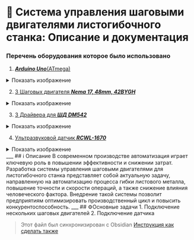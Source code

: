 # 📍 Система управления шаговыми двигателями листогибочного станка: Описание и документация
### Перечень оборудования которое было использовано
1. [***Arduino Uno***(ATmega)](https://arduino.ru/Hardware/ArduinoBoardUno)
<details>
  <summary>Показать изображение</summary>
  <img src="Image/uno_front.jpg" alt="Описание изображения">
</details>

2. [3 Шаговых двигателя ***Nema 17, 48mm, 42BYGH***](https://aliexpress.ru/item/32572890101.html?sku_id=12000045321628203&spm=a2g2w.productlist.search_results.0.2ea22371Z6YOiB)
<details>
  <summary>Показать изображение</summary>
  <img src="Image/nema.jpg" alt="Описание изображения">
</details>

3. [3 Драйвера для ***ШД DM542***](https://aliexpress.ru/item/1005005264850020.html?sku_id=12000032911624793&spm=a2g2w.productlist.search_results.2.fa701b2bq0H6ed)
<details>
  <summary>Показать изображение</summary>
  <img src="Image/Sd6065d17531b4bbda5b66bc2c6317f6cQ 1.jpg" alt="Описание изображения">
</details>

4. [Ультразвуковой датчик ***RCWL-1670***](https://amperkot.ru/msk/catalog/datchik_urovnya_vodyi_rcwl1670_ultrazvukovoy_335v_15_mka-40125591.html?srsltid=AfmBOop5HNY47JB7gNTX6L6XEZXqf481btrm2yCJ1y2oIrMoWw0PExUi)
<details>
  <summary>Показать изображение</summary>
  <img src="Image/rcwl.jpg" alt="Описание изображения">
</details>
___
## ℹ️ Описание
В современном производстве автоматизация играет ключевую роль в повышении эффективности и снижении затрат. Разработка системы управления шаговыми двигателями для листогибочного станка представляет собой актуальную задачу, направленную на автоматизацию процесса гибки листового металла, повышение точности и скорости операций, а также снижение влияния человеческого фактора. Внедрение такой системы позволит предприятиям оптимизировать производственный цикл и повысить конкурентоспособность.
___
## ⚙️Основные задачи
1. Подключение нескольких шаговых двигателей
2. Подключение датчика


>Этот файл был синхронизирован с Obsidian
>[Инструкция как сделать также](https://habr.com/ru/articles/843288/)
